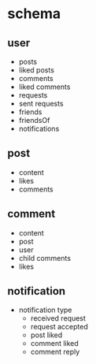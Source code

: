 # schema

## user

- posts
- liked posts
- comments
- liked comments
- requests
- sent requests
- friends
- friendsOf
- notifications

## post

- content
- likes
- comments

## comment

- content
- post
- user
- child comments
- likes

## notification

- notification type
  - received request
  - request accepted
  - post liked
  - comment liked
  - comment reply

